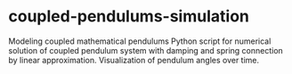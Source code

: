 # coupled-pendulums-simulation
Modeling coupled mathematical pendulums Python script for numerical solution of coupled pendulum system with damping and spring connection by linear approximation. Visualization of pendulum angles over time.
